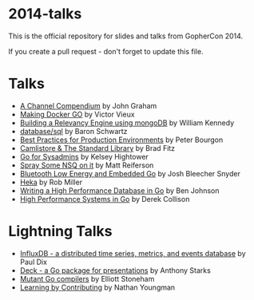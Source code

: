 2014-talks
==========

This is the official repository for slides and talks from GopherCon 2014.

If you create a pull request - don't forget to update this file.


Talks
=====

* [A Channel Compendium](https://cdn.rawgit.com/gophercon/2014-talks/master/John_Graham-Cumming_A_Channel_Compendium.pdf)
  by John Graham
* [Making Docker GO](https://cdn.rawgit.com/gophercon/2014-talks/master/Making_Docker_GO_victor_vieux_gophercon2014.pdf)
  by Victor Vieux
* [Building a Relevancy Engine using mongoDB](https://cdn.rawgit.com/gophercon/2014-talks/master/William_Kennedy-Building-Relevancy-Engine-MongoDB-Go.pdf)
  by William Kennedy
* [database/sql](https://cdn.rawgit.com/gophercon/2014-talks/master/baron-schwartz/database-sql.pdf)
  by Baron Schwartz
* [Best Practices for Production Environments](https://cdn.rawgit.com/gophercon/2014-talks/master/best-practices-for-production-environments.pdf)
  by Peter Bourgon
* [Camlistore & The Standard Library](http://talks.godoc.org/github.com/gophercon/2014-talks/bradfitz/2014-04-Gophercon.slide)
  by Brad Fitz
* [Go for Sysadmins](http://talks.godoc.org/github.com/gophercon/2014-talks/kelseyhightower/go_for_sysadmins.slide)
  by Kelsey Hightower
* [Spray Some NSQ on it](https://cdn.rawgit.com/gophercon/2014-talks/master/matt_reiferson-spray_some_nsq_on_it-2014-04-24.pdf)
  by Matt Reiferson
* [Bluetooth Low Energy and Embedded Go](http://talks.godoc.org/github.com/gophercon/2014-talks/offbymany/ble_embedded.slide)
  by Josh Bleecher Snyder
* [Heka](https://cdn.rawgit.com/gophercon/2014-talks/master/rob_miller_heka/index.html)
  by Rob Miller
* [Writing a High Performance Database in Go](https://cdn.rawgit.com/gophercon/2014-talks/master/ben_johnson-writing_a_high_performance_database_in_go.pdf)
  by Ben Johnson
* [High Performance Systems in Go](https://cdn.rawgit.com/gophercon/2014-talks/master/derekcollison/HighPerformanceSystemsInGo.pdf)
  by Derek Collison

Lightning Talks
===============

* [InfluxDB - a distributed time series, metrics, and events database](https://cdn.rawgit.com/gophercon/2014-talks/master/lightningtalks/paul-dix-influxdb.pdf)
  by Paul Dix
* [Deck - a Go package for presentations](https://cdn.rawgit.com/gophercon/2014-talks/master/lightningtalks/anthony-starks-deck.pdf)
  by Anthony Starks
* [Mutant Go compilers](https://cdn.rawgit.com/gophercon/2014-talks/master/lightningtalks/elliott-stoneham-mutant-go-compilers.pdf)
  by Elliott Stoneham
* [Learning by Contributing](https://cdn.rawgit.com/gophercon/2014-talks/master/lightningtalks/nathan-youngman-contributing.pdf)
  by Nathan Youngman